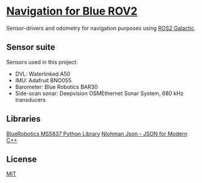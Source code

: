 # [Navigation for Blue ROV2](https://www.youtube.com/watch?v=dQw4w9WgXcQ)

Sensor-drivers and odometry for navigation purposes using [ROS2 Galactic](https://docs.ros.org/en/ros2_documentation/galactic/index.html).


## Sensor suite

Sensors used in this project:

* DVL: Waterlinked A50
* IMU: Adafruit BNO055
* Barometer: Blue Robotics BAR30
* Side-scan sonar: Deepvision OSMEthernet Sonar System, 680 kHz transducers

## Libraries

[BlueRobotics MS5837 Python Library](https://github.com/bluerobotics/ms5837-python)
[Nlohman Json - JSON for Modern C++ ](https://github.com/nlohmann/json)


## License
[MIT](https://choosealicense.com/licenses/mit/)
